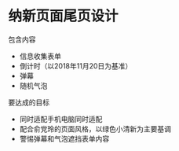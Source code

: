 # 纳新页面尾页设计
包含内容
* 信息收集表单
* 倒计时（以2018年11月20日为基准）
* 弹幕
* 随机气泡

要达成的目标
* 同时适配手机电脑同时适配
* 配合俞党玲的页面风格，以绿色小清新为主要基调
* 警惕弹幕和气泡遮挡表单内容
